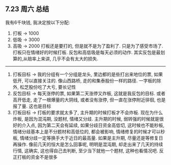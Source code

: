 ## 7.23 周六 总结

我有6千块钱, 我决定按以下分配: 
1. 打板 -> 1000
2. 低吸 -> 3000
3. 高吸 -> 2000
打板还是要打的, 但是就不是为了盈利了. 只是为了感受市场了. 打板只在情绪好的时候打板. 
反包和高低吸是每天必须的动作. 其实反包是最划算的,从赔率上来讲, 几乎不会有太大的损失. 

--- 

1. 打板目标 -> 我的分组有一个分组是龙头, 里边都的是些打出来地位的票, 如果低开, 可以直接关注的. 像山西路桥, 走的和集泰股份一样的路径. 一字板的除外, 松芝股份吃了大亏, 要长记性
2. 反包目标 -> 每天涨停的票, 如果第二天涨停又炸板, 这就是我反包的目标.  或者高开低走, 走了一根爆量的大阴线, 或者没有涨停, 但一直在涨停附近徘徊, 也是报了量. 这也是目标
3. 打板目标 -> 打板的要求就太多了, 主升期的时候打板才不会炸板. 现在为什么炸板, 是因为混沌期, 没题材, 情绪又分歧. 主升期的时候, 弱转强的时候就是很好的介入点, 因为第二天会有延续, 如果分歧日资金高低切, 这时候也不能秒板, 情绪分歧基本上是不分题材和高低位的, 都会被影响, 情绪修复的时候才可以秒板, 情绪分歧一定等换手大于近日的最高量. 如果是主升期, 尽量还是等修复日再操作. 像前几天的恒大是怎么回事呢, 明明是混沌期, 却走出来了几天的持续行情, 这确实, 这也得自己去判断, 至少当下就他一个题材, 这种也看情况吧. 反正打板的资金不是很多






